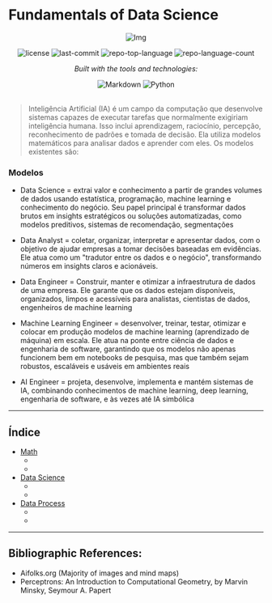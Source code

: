 # Fundamentals of Data Science

<div align="center">

![Img](https://github.com/user-attachments/assets/af62f067-04ac-4a16-861e-7a00bb690283)
<!-- BADGES -->
<img src="https://img.shields.io/github/license/HenrySchall/Artificial_Intelligence?style=flat&logo=opensourceinitiative&logoColor=white&color=0080ff" alt="license">
<img src="https://img.shields.io/github/last-commit/HenrySchall/Artificial_Intelligence?style=flat&logo=git&logoColor=white&color=0080ff" alt="last-commit">
<img src="https://img.shields.io/github/languages/top/HenrySchall/Artificial_Intelligence?style=flat&color=0080ff" alt="repo-top-language">
<img src="https://img.shields.io/github/languages/count/HenrySchall/Artificial_Intelligence?style=flat&color=0080ff" alt="repo-language-count">

<em>Built with the tools and technologies:</em>

<img src="https://img.shields.io/badge/Markdown-000000.svg?style=flat&logo=Markdown&logoColor=white" alt="Markdown">
<img src="https://img.shields.io/badge/Python-3776AB.svg?style=flat&logo=Python&logoColor=white" alt="Python">

</div>
<br>

> Inteligência Artificial (IA) é um campo da computação que desenvolve sistemas capazes de executar tarefas que normalmente exigiriam inteligência humana. Isso inclui aprendizagem, raciocínio, percepção, reconhecimento de padrões e tomada de decisão. Ela utiliza modelos matemáticos para analisar dados e aprender com eles. Os modelos existentes são:

### Modelos

* Data Science = extrai valor e conhecimento a partir de grandes volumes de dados usando estatística, programação, machine learning e conhecimento do negócio. Seu papel principal é transformar dados brutos em insights estratégicos ou soluções automatizadas, como modelos preditivos, sistemas de recomendação, segmentações

* Data Analyst =  coletar, organizar, interpretar e apresentar dados, com o objetivo de ajudar empresas a tomar decisões baseadas em evidências. Ele atua como um "tradutor entre os dados e o negócio", transformando números em insights claros e acionáveis.

* Data Engineer = Construir, manter e otimizar a infraestrutura de dados de uma empresa. Ele garante que os dados estejam disponíveis, organizados, limpos e acessíveis para analistas, cientistas de dados, engenheiros de machine learning

* Machine Learning Engineer = desenvolver, treinar, testar, otimizar e colocar em produção modelos de machine learning (aprendizado de máquina) em escala. Ele atua na ponte entre ciência de dados e engenharia de software, garantindo que os modelos não apenas funcionem bem em notebooks de pesquisa, mas que também sejam robustos, escaláveis e usáveis em ambientes reais

* AI Engineer = projeta, desenvolve, implementa e mantém sistemas de IA, combinando conhecimentos de machine learning, deep learning, engenharia de software, e às vezes até IA simbólica
  
---
## Índice

- [Math](https://github.com/HenrySchall/Fundamentals/tree/main/Math)
    - []()
    - []()
- [Data Science](https://github.com/HenrySchall/Fundamentals/tree/main/Data%20Science)
    - []()
    - []()
- [Data Process](https://github.com/HenrySchall/Fundamentals/tree/main/Data%20Process)
    - []()
    - []()

---

## Bibliographic References:

- Aifolks.org (Majority of images and mind maps)
- Perceptrons: An Introduction to Computational Geometry, by Marvin Minsky, Seymour A. Papert
